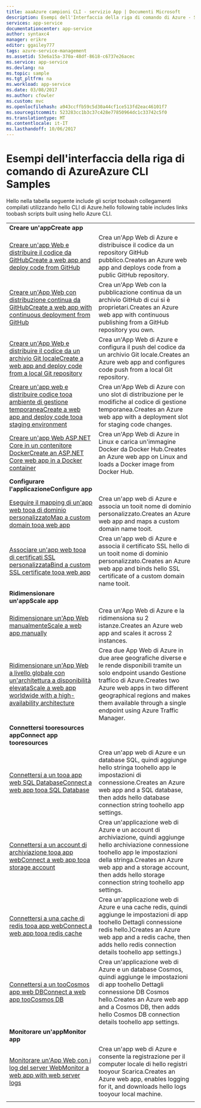 ```yaml
---
title: aaaAzure campioni CLI - servizio App | Documenti Microsoft
description: Esempi dell'Interfaccia della riga di comando di Azure - Servizio app
services: app-service
documentationcenter: app-service
author: syntaxc4
manager: erikre
editor: ggailey777
tags: azure-service-management
ms.assetid: 53e6a15a-370a-48df-8618-c6737e26acec
ms.service: app-service
ms.devlang: na
ms.topic: sample
ms.tgt_pltfrm: na
ms.workload: app-service
ms.date: 03/08/2017
ms.author: cfowler
ms.custom: mvc
ms.openlocfilehash: a943ccffb59c5d30a44cf1ce513fd2eac46101f7
ms.sourcegitcommit: 523283cc1b3c37c428e77850964dc1c33742c5f0
ms.translationtype: MT
ms.contentlocale: it-IT
ms.lasthandoff: 10/06/2017
---
```

# <a name="azure-cli-samples"></a><span data-ttu-id="61039-103">Esempi dell'interfaccia della riga di comando di Azure</span><span class="sxs-lookup"><span data-stu-id="61039-103">Azure CLI Samples</span></span>

<span data-ttu-id="61039-104">Hello nella tabella seguente include gli script toobash collegamenti compilati utilizzando hello CLI di Azure.</span><span class="sxs-lookup"><span data-stu-id="61039-104">hello following table includes links toobash scripts built using hello Azure CLI.</span></span>

| | |
|-|-|
|<span data-ttu-id="61039-105">**Creare un'app**</span><span class="sxs-lookup"><span data-stu-id="61039-105">**Create app**</span></span>||
| [<span data-ttu-id="61039-106">Creare un'app Web e distribuire il codice da GitHub</span><span class="sxs-lookup"><span data-stu-id="61039-106">Create a web app and deploy code from GitHub</span></span>](./scripts/app-service-cli-deploy-github.md?toc=%2fcli%2fazure%2ftoc.json)| <span data-ttu-id="61039-107">Crea un'App Web di Azure e distribuisce il codice da un repository GitHub pubblico.</span><span class="sxs-lookup"><span data-stu-id="61039-107">Creates an Azure web app and deploys code from a public GitHub repository.</span></span> |
| [<span data-ttu-id="61039-108">Creare un'App Web con distribuzione continua da GitHub</span><span class="sxs-lookup"><span data-stu-id="61039-108">Create a web app with continuous deployment from GitHub</span></span>](./scripts/app-service-cli-continuous-deployment-github.md?toc=%2fcli%2fazure%2ftoc.json)| <span data-ttu-id="61039-109">Crea un'App Web con la pubblicazione continua da un archivio GitHub di cui si è proprietari.</span><span class="sxs-lookup"><span data-stu-id="61039-109">Creates an Azure web app with continuous publishing from a GitHub repository you own.</span></span> |
| [<span data-ttu-id="61039-110">Creare un'App Web e distribuire il codice da un archivio Git locale</span><span class="sxs-lookup"><span data-stu-id="61039-110">Create a web app and deploy code from a local Git repository</span></span>](./scripts/app-service-cli-deploy-local-git.md?toc=%2fcli%2fazure%2ftoc.json) | <span data-ttu-id="61039-111">Crea un'App Web di Azure e configura il push del codice da un archivio Git locale.</span><span class="sxs-lookup"><span data-stu-id="61039-111">Creates an Azure web app and configures code push from a local Git repository.</span></span> |
| [<span data-ttu-id="61039-112">Creare un'app web e distribuire codice tooa ambiente di gestione temporanea</span><span class="sxs-lookup"><span data-stu-id="61039-112">Create a web app and deploy code tooa staging environment</span></span>](./scripts/app-service-cli-deploy-staging-environment.md?toc=%2fcli%2fazure%2ftoc.json) | <span data-ttu-id="61039-113">Crea un'App Web di Azure con uno slot di distribuzione per le modifiche al codice di gestione temporanea.</span><span class="sxs-lookup"><span data-stu-id="61039-113">Creates an Azure web app with a deployment slot for staging code changes.</span></span> |
| [<span data-ttu-id="61039-114">Creare un'app Web ASP.NET Core in un contenitore Docker</span><span class="sxs-lookup"><span data-stu-id="61039-114">Create an ASP.NET Core web app in a Docker container</span></span>](./scripts/app-service-cli-linux-docker-aspnetcore.md?toc=%2fcli%2fazure%2ftoc.json)| <span data-ttu-id="61039-115">Crea un'App Web di Azure in Linux e carica un'immagine Docker da Docker Hub.</span><span class="sxs-lookup"><span data-stu-id="61039-115">Creates an Azure web app on Linux and loads a Docker image from Docker Hub.</span></span> |
|<span data-ttu-id="61039-116">**Configurare l'applicazione**</span><span class="sxs-lookup"><span data-stu-id="61039-116">**Configure app**</span></span>||
| [<span data-ttu-id="61039-117">Eseguire il mapping di un'app web tooa di dominio personalizzato</span><span class="sxs-lookup"><span data-stu-id="61039-117">Map a custom domain tooa web app</span></span>](./scripts/app-service-cli-configure-custom-domain.md?toc=%2fcli%2fazure%2ftoc.json)| <span data-ttu-id="61039-118">Crea un'app web di Azure e associa un tooit nome di dominio personalizzato.</span><span class="sxs-lookup"><span data-stu-id="61039-118">Creates an Azure web app and maps a custom domain name tooit.</span></span> |
| [<span data-ttu-id="61039-119">Associare un'app web tooa di certificati SSL personalizzata</span><span class="sxs-lookup"><span data-stu-id="61039-119">Bind a custom SSL certificate tooa web app</span></span>](./scripts/app-service-cli-configure-ssl-certificate.md?toc=%2fcli%2fazure%2ftoc.json)| <span data-ttu-id="61039-120">Crea un'app web di Azure e associa il certificato SSL hello di un tooit nome di dominio personalizzato.</span><span class="sxs-lookup"><span data-stu-id="61039-120">Creates an Azure web app and binds hello SSL certificate of a custom domain name tooit.</span></span> |
|<span data-ttu-id="61039-121">**Ridimensionare un'app**</span><span class="sxs-lookup"><span data-stu-id="61039-121">**Scale app**</span></span>||
| [<span data-ttu-id="61039-122">Ridimensionare un'App Web manualmente</span><span class="sxs-lookup"><span data-stu-id="61039-122">Scale a web app manually</span></span>](./scripts/app-service-cli-scale-manual.md?toc=%2fcli%2fazure%2ftoc.json) | <span data-ttu-id="61039-123">Crea un'App Web di Azure e la ridimensiona su 2 istanze.</span><span class="sxs-lookup"><span data-stu-id="61039-123">Creates an Azure web app and scales it across 2 instances.</span></span> |
| [<span data-ttu-id="61039-124">Ridimensionare un'App Web a livello globale con un'architettura a disponibilità elevata</span><span class="sxs-lookup"><span data-stu-id="61039-124">Scale a web app worldwide with a high-availability architecture</span></span>](./scripts/app-service-cli-scale-high-availability.md?toc=%2fcli%2fazure%2ftoc.json) | <span data-ttu-id="61039-125">Crea due App Web di Azure in due aree geografiche diverse e le rende disponibili tramite un solo endpoint usando Gestione traffico di Azure.</span><span class="sxs-lookup"><span data-stu-id="61039-125">Creates two Azure web apps in two different geographical regions and makes them available through a single endpoint using Azure Traffic Manager.</span></span> |
|<span data-ttu-id="61039-126">**Connettersi tooresources app**</span><span class="sxs-lookup"><span data-stu-id="61039-126">**Connect app tooresources**</span></span>||
| [<span data-ttu-id="61039-127">Connettersi a un tooa app web SQL Database</span><span class="sxs-lookup"><span data-stu-id="61039-127">Connect a web app tooa SQL Database</span></span>](./scripts/app-service-cli-app-service-sql.md?toc=%2fcli%2fazure%2ftoc.json)| <span data-ttu-id="61039-128">Crea un'app web di Azure e un database SQL, quindi aggiunge hello stringa toohello app le impostazioni di connessione.</span><span class="sxs-lookup"><span data-stu-id="61039-128">Creates an Azure web app and a SQL database, then adds hello database connection string toohello app settings.</span></span> |
| [<span data-ttu-id="61039-129">Connettersi a un account di archiviazione tooa app web</span><span class="sxs-lookup"><span data-stu-id="61039-129">Connect a web app tooa storage account</span></span>](./scripts/app-service-cli-app-service-storage.md?toc=%2fcli%2fazure%2ftoc.json)| <span data-ttu-id="61039-130">Crea un'applicazione web di Azure e un account di archiviazione, quindi aggiunge hello archiviazione connessione toohello app le impostazioni della stringa.</span><span class="sxs-lookup"><span data-stu-id="61039-130">Creates an Azure web app and a storage account, then adds hello storage connection string toohello app settings.</span></span> |
| [<span data-ttu-id="61039-131">Connettersi a una cache di redis tooa app web</span><span class="sxs-lookup"><span data-stu-id="61039-131">Connect a web app tooa redis cache</span></span>](./scripts/app-service-cli-app-service-redis.md?toc=%2fcli%2fazure%2ftoc.json) | <span data-ttu-id="61039-132">Crea un'applicazione web di Azure e una cache redis, quindi aggiunge le impostazioni di app toohello Dettagli connessione redis hello.)</span><span class="sxs-lookup"><span data-stu-id="61039-132">Creates an Azure web app and a redis cache, then adds hello redis connection details toohello app settings.)</span></span> |
| [<span data-ttu-id="61039-133">Connettersi a un tooCosmos app web DB</span><span class="sxs-lookup"><span data-stu-id="61039-133">Connect a web app tooCosmos DB</span></span>](./scripts/app-service-cli-app-service-documentdb.md?toc=%2fcli%2fazure%2ftoc.json) | <span data-ttu-id="61039-134">Crea un'applicazione web di Azure e un database Cosmos, quindi aggiunge le impostazioni di app toohello Dettagli connessione DB Cosmos hello.</span><span class="sxs-lookup"><span data-stu-id="61039-134">Creates an Azure web app and a Cosmos DB, then adds hello Cosmos DB connection details toohello app settings.</span></span> |
|<span data-ttu-id="61039-135">**Monitorare un'app**</span><span class="sxs-lookup"><span data-stu-id="61039-135">**Monitor app**</span></span>||
| [<span data-ttu-id="61039-136">Monitorare un'App Web con i log del server Web</span><span class="sxs-lookup"><span data-stu-id="61039-136">Monitor a web app with web server logs</span></span>](./scripts/app-service-cli-monitor.md?toc=%2fcli%2fazure%2ftoc.json) | <span data-ttu-id="61039-137">Crea un'app web di Azure e consente la registrazione per il computer locale di hello registri tooyour Scarica.</span><span class="sxs-lookup"><span data-stu-id="61039-137">Creates an Azure web app, enables logging for it, and downloads hello logs tooyour local machine.</span></span> |
| | |